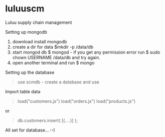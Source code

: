 # luluuscm
Luluu supply chain management

Setting up mongodb

1. download install mongodb
2. create a dir for data
    $mkdir -p /data/db
3. start mongod db
    $ mongod - if you get any permission error run $ sudo chown USERNAME /data/db and try again.
4. open another terminal and run
    $ mongo
    
Setting up the database
  > use scmdb - create a database and use
  
  Import table data
  > load("customers.js")
  > load("orders.js")
  > load("products.js")
  
  or
  
  > db.customers.insert( [{....}] );
  
  All set for database... :-)
  
